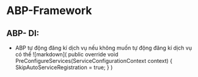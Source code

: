 # ABP-Framework
## ABP- DI: 
* ABP tự động đăng kí dịch vụ nếu không muốn tự động đăng kí dịch vụ có thể 
![markdown](
 public override void PreConfigureServices(ServiceConfigurationContext context)
    {
        SkipAutoServiceRegistration = true;
    }
)
